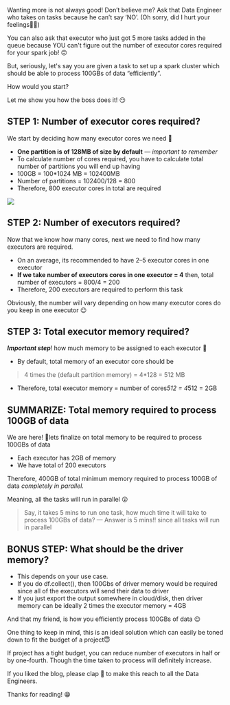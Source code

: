 Wanting more is not always good! Don’t believe me? Ask that Data Engineer who takes on tasks because he can’t say ‘NO’. (Oh sorry, did I hurt your feelings🙈🤐)

You can also ask that executor who just got 5 more tasks added in the queue because YOU can't figure out the number of executor cores required for your spark job! 🙃

But, seriously, let's say you are given a task to set up a spark cluster which should be able to process 100GBs of data “efficiently”.

How would you start?

Let me show you how the boss does it! 😏

## STEP 1: Number of executor cores required?

We start by deciding how many executor cores we need 🤔

- **One partition is of 128MB of size by default** _— important to remember_
- To calculate number of cores required, you have to calculate total number of partitions you will end up having
- 100GB = 100*1024 MB = 102400MB
- Number of partitions = 102400/128 = 800
- Therefore, 800 executor cores in total are required

![](https://miro.medium.com/v2/resize:fit:524/1*klzSef6h9wS21wJ4PYO4IA.jpeg)

## STEP 2: Number of executors required?

Now that we know how many cores, next we need to find how many executors are required.

- On an average, its recommended to have 2–5 executor cores in one executor
- **If we take number of executors cores in one executor = 4** then, total number of executors = 800/4 = 200
- Therefore, 200 executors are required to perform this task

Obviously, the number will vary depending on how many executor cores do you keep in one executor 😉

## STEP 3: Total executor memory required?

**_Important step_**! how much memory to be assigned to each executor 🤨

- By default, total memory of an executor core should be

> 4 times the (default partition memory) = 4*128 = 512 MB

- Therefore, total executor memory = number of cores*512 = 4*512 = 2GB

## SUMMARIZE: Total memory required to process 100GB of data

We are here! 🥳lets finalize on total memory to be required to process 100GBs of data

- Each executor has 2GB of memory
- We have total of 200 executors

Therefore, 400GB of total minimum memory required to process 100GB of data _completely in parallel._

Meaning, all the tasks will run in parallel 😲

> Say, it takes 5 mins to run one task, how much time it will take to process 100GBs of data? — Answer is 5 mins!! since all tasks will run in parallel

## BONUS STEP: What should be the driver memory?

- This depends on your use case.
- If you do df.collect(), then 100Gbs of driver memory would be required since all of the executors will send their data to driver
- If you just export the output somewhere in cloud/disk, then driver memory can be ideally 2 times the executor memory = 4GB

And that my friend, is how you efficiently process 100GBs of data 😉

One thing to keep in mind, this is an ideal solution which can easily be toned down to fit the budget of a project😇

If project has a tight budget, you can reduce number of executors in half or by one-fourth. Though the time taken to process will definitely increase.

If you liked the blog, please clap 👏 to make this reach to all the Data Engineers.

Thanks for reading! 😁